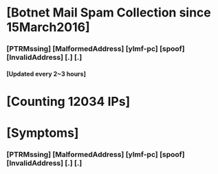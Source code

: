 # [Botnet Mail Spam Collection since 15March2016]
### [PTRMssing] [MalformedAddress] [ylmf-pc] [spoof] [InvalidAddress] [.] [.]
#### [Updated every 2~3 hours]

# [Counting 12034 IPs]

# [Symptoms] 
###   [PTRMssing] [MalformedAddress] [ylmf-pc] [spoof] [InvalidAddress] [.] [.]
